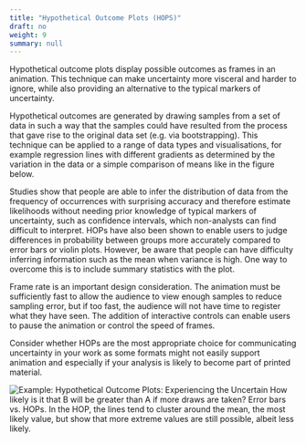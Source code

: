 ```yaml
---
title: "Hypothetical Outcome Plots (HOPS)"
draft: no
weight: 9
summary: null
---
```


Hypothetical outcome plots display possible outcomes as frames in an animation. This technique can make uncertainty more visceral and harder to ignore, while also providing an alternative to the typical markers of uncertainty.

Hypothetical outcomes are generated by drawing samples from a set of data in such a way that the samples could have resulted from the process that gave rise to the original data set (e.g. via bootstrapping). This technique can be applied to a range of data types and visualisations, for example regression lines with different gradients as determined by the variation in the data or a simple comparison of means like in the figure below.

Studies show that people are able to infer the distribution of data from the frequency of occurrences with surprising accuracy and therefore estimate likelihoods without needing prior knowledge of typical markers of uncertainty, such as confidence intervals, which non-analysts can find difficult to interpret. HOPs have also been shown to enable users to judge differences in probability between groups more accurately compared to error bars or violin plots. However, be aware that people can have difficulty inferring information such as the mean when variance is high. One way to overcome this is to include summary statistics with the plot.

Frame rate is an important design consideration. The animation must be sufficiently fast to allow the audience to view enough samples to reduce sampling error, but if too fast, the audience will not have time to register what they have seen. The addition of interactive controls can enable users to pause the animation or control the speed of frames.

Consider whether HOPs are the most appropriate choice for communicating uncertainty in your work as some formats might not easily support animation and especially if your analysis is likely to become part of printed material.

![Example: [Hypothetical Outcome Plots: Experiencing the Uncertain](https://medium.com/hci-design-at-uw/hypothetical-outcomes-plots-experiencing-the-uncertain-b9ea60d7c740) 
How likely is it that B will be greater than A if more draws are taken? Error bars vs. HOPs. In the HOP, the lines tend to cluster around the mean, the most likely value, but show that more extreme values are still possible, albeit less likely.](images/hop.gif)
